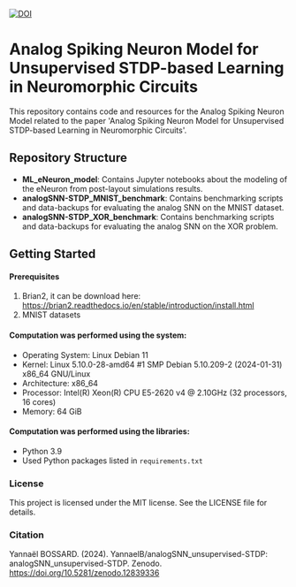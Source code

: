 

[![DOI](https://zenodo.org/badge/DOI/10.5281/zenodo.12839336.svg)](https://doi.org/10.5281/zenodo.12839336)


# Analog Spiking Neuron Model for Unsupervised STDP-based Learning in Neuromorphic Circuits

This repository contains code and resources for the Analog Spiking Neuron Model related to the paper 'Analog Spiking Neuron Model for Unsupervised STDP-based Learning in Neuromorphic Circuits'.

## Repository Structure

- **ML_eNeuron_model**: Contains Jupyter notebooks about the modeling of the eNeuron from post-layout simulations results.
- **analogSNN-STDP_MNIST_benchmark**:  Contains benchmarking scripts and data-backups for evaluating the analog SNN on the MNIST dataset.
- **analogSNN-STDP_XOR_benchmark**: Contains benchmarking scripts and data-backups for evaluating the analog SNN on the XOR problem.


## Getting Started

#### Prerequisites
1. Brian2, it can be download here: https://brian2.readthedocs.io/en/stable/introduction/install.html
3. MNIST datasets

#### Computation was performed using the system:

- Operating System: Linux Debian 11
- Kernel: Linux 5.10.0-28-amd64 #1 SMP Debian 5.10.209-2 (2024-01-31) x86_64 GNU/Linux
- Architecture: x86_64
- Processor: Intel(R) Xeon(R) CPU E5-2620 v4 @ 2.10GHz (32 processors, 16 cores)
- Memory: 64 GiB

#### Computation was performed using the libraries:

- Python 3.9
- Used Python packages listed in `requirements.txt`


### License
This project is licensed under the MIT license. See the LICENSE file for details.

### Citation
Yannaël BOSSARD. (2024). YannaelB/analogSNN_unsupervised-STDP: analogSNN_unsupervised-STDP. Zenodo. https://doi.org/10.5281/zenodo.12839336

